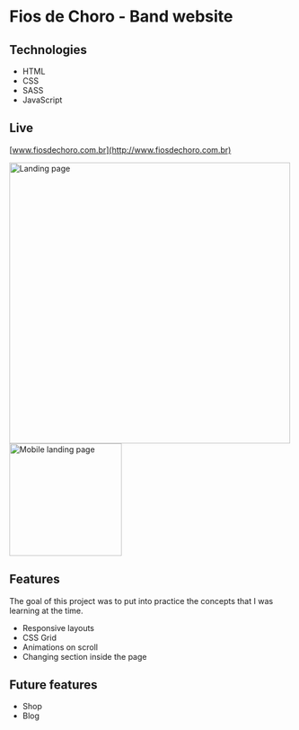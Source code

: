 # Fios de Choro - Band website

## Technologies
<ul>
  <li>HTML</li>
  <li>CSS</li>
  <li>SASS</li>
  <li>JavaScript</li>
</ul>

## Live
[www.fiosdechoro.com.br](http://www.fiosdechoro.com.br)


<img src="https://lh3.googleusercontent.com/pw/ACtC-3cpylJQ4sP8PZtDU-Q6BQ1bB1fInInnKGEvN4Axd7QGj_Xplz9fD7yxvD1k1NWJNequbZZoM6UWIhIeuphoPEzbHCbjeKODUAxFaVwaqlTJEl3j2Q0XdcN2AifvYomo6ejcFbg77-_6vDmlU8I6Shux=w1350-h665-no" alt="Landing page" title="Landing page" width="500" margin="10"/> <img src="https://lh3.googleusercontent.com/pw/ACtC-3dFqxyZLt-y0gRfeGkRoo_zJC5KTbnnABS4vKX3_iljD1xZ513ctJtwsoD8rV4ZF8CnxT15jO8iWIrVfNuJ4wfBFmMfIRWpBg-x6Aktq7ml6MIFI8OGJ2tzTXyaYibaX2yDIo5rp8v8lLWHNyiWx5Q2=w374-h665-no" alt="Mobile landing page" title="Mobile landing page" width="200" />

## Features

The goal of this project was to put into practice the concepts that I was learning at the time.

<ul>
  <li>Responsive layouts</li>
  <li>CSS Grid</li>
  <li>Animations on scroll</li>
  <li>Changing section inside the page</li>
</ul>

## Future features

<ul>
  <li>Shop</li>
  <li>Blog</li>  
</ul>


